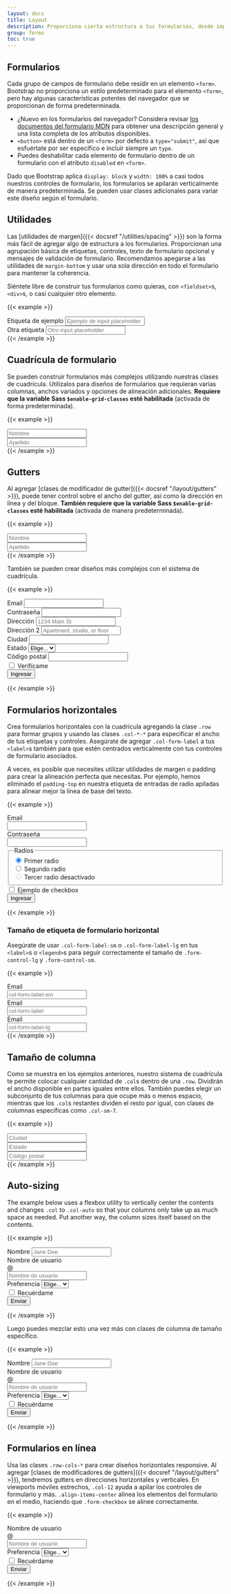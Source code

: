 ```yaml
---
layout: docs
title: Layout
description: Proporciona cierta estructura a tus formularios, desde implementaciones en línea hasta horizontales y cuadrículas personalizadas, con nuestras opciones de diseño de formularios.
group: forms
toc: true
---
```


## Formularios

Cada grupo de campos de formulario debe residir en un elemento `<form>`. Bootstrap no proporciona un estilo predeterminado para el elemento `<form>`, pero hay algunas características potentes del navegador que se proporcionan de forma predeterminada.

- ¿Nuevo en los formularios del navegador? Considera revisar [los documentos del formulario MDN](https://developer.mozilla.org/en-US/docs/Web/HTML/Element/form) para obtener una descripción general y una lista completa de los atributos disponibles.
- `<button>` está dentro de un `<form>` por defecto a `type="submit"`, así que esfuértate por ser específico e incluir siempre un `type`.
- Puedes deshabilitar cada elemento de formulario dentro de un formulario con el atributo `disabled` en `<form>`.

Dado que Bootstrap aplica `display: block` y `width: 100%` a casi todos nuestros controles de formulario, los formularios se apilarán verticalmente de manera predeterminada. Se pueden usar clases adicionales para variar este diseño según el formulario.

## Utilidades

Las [utilidades de margen]({{< docsref "/utilities/spacing" >}}) son la forma más fácil de agregar algo de estructura a los formularios. Proporcionan una agrupación básica de etiquetas, controles, texto de formulario opcional y mensajes de validación de formulario. Recomendamos apegarse a las utilidades de `margin-bottom` y usar una sola dirección en todo el formulario para mantener la coherencia.

Siéntete libre de construir tus formularios como quieras, con `<fieldset>`s, `<div>`s, o casi cualquier otro elemento.

{{< example >}}
<div class="mb-3">
  <label for="formGroupExampleInput" class="form-label">Etiqueta de ejemplo</label>
  <input type="text" class="form-control" id="formGroupExampleInput" placeholder="Ejemplo de input placeholder">
</div>
<div class="mb-3">
  <label for="formGroupExampleInput2" class="form-label">Otra etiqueta</label>
  <input type="text" class="form-control" id="formGroupExampleInput2" placeholder="Otro input placeholder">
</div>
{{< /example >}}

## Cuadrícula de formulario

Se pueden construir formularios más complejos utilizando nuestras clases de cuadrícula. Utilízalos para diseños de formularios que requieran varias columnas, anchos variados y opciones de alineación adicionales. **Requiere que la variable Sass `$enable-grid-classes` esté habilitada** (activada de forma predeterminada).

{{< example >}}
<div class="row">
  <div class="col">
    <input type="text" class="form-control" placeholder="Nombre" aria-label="Nombre">
  </div>
  <div class="col">
    <input type="text" class="form-control" placeholder="Apellido" aria-label="Apellido">
  </div>
</div>
{{< /example >}}

## Gutters

Al agregar [clases de modificador de gutter]({{< docsref "/layout/gutters" >}}), puede tener control sobre el ancho del gutter, así como la dirección en línea y del bloque. **También requiere que la variable Sass `$enable-grid-classes` esté habilitada** (activada de manera predeterminada).

{{< example >}}
<div class="row g-3">
  <div class="col">
    <input type="text" class="form-control" placeholder="Nombre" aria-label="Nombre">
  </div>
  <div class="col">
    <input type="text" class="form-control" placeholder="Apellido" aria-label="Apellido">
  </div>
</div>
{{< /example >}}

También se pueden crear diseños más complejos con el sistema de cuadrícula.

{{< example >}}
<form class="row g-3">
  <div class="col-md-6">
    <label for="inputEmail4" class="form-label">Email</label>
    <input type="email" class="form-control" id="inputEmail4">
  </div>
  <div class="col-md-6">
    <label for="inputPassword4" class="form-label">Contraseña</label>
    <input type="password" class="form-control" id="inputPassword4">
  </div>
  <div class="col-12">
    <label for="inputAddress" class="form-label">Dirección</label>
    <input type="text" class="form-control" id="inputAddress" placeholder="1234 Main St">
  </div>
  <div class="col-12">
    <label for="inputAddress2" class="form-label">Dirección 2</label>
    <input type="text" class="form-control" id="inputAddress2" placeholder="Apartment, studio, or floor">
  </div>
  <div class="col-md-6">
    <label for="inputCity" class="form-label">Ciudad</label>
    <input type="text" class="form-control" id="inputCity">
  </div>
  <div class="col-md-4">
    <label for="inputState" class="form-label">Estado</label>
    <select id="inputState" class="form-select">
      <option selected>Elige...</option>
      <option>...</option>
    </select>
  </div>
  <div class="col-md-2">
    <label for="inputZip" class="form-label">Código postal</label>
    <input type="text" class="form-control" id="inputZip">
  </div>
  <div class="col-12">
    <div class="form-check">
      <input class="form-check-input" type="checkbox" id="gridCheck">
      <label class="form-check-label" for="gridCheck">
        Verifícame
      </label>
    </div>
  </div>
  <div class="col-12">
    <button type="submit" class="btn btn-primary">Ingresar</button>
  </div>
</form>
{{< /example >}}

## Formularios horizontales

Crea formularios horizontales con la cuadrícula agregando la clase `.row` para formar grupos y usando las clases `.col-*-*` para especificar el ancho de tus etiquetas y controles. Asegúrate de agregar `.col-form-label` a tus `<label>`s también para que estén centrados verticalmente con tus controles de formulario asociados.

A veces, es posible que necesites utilizar utilidades de margen o padding para crear la alineación perfecta que necesitas. Por ejemplo, hemos eliminado el `padding-top` en nuestra etiqueta de entradas de radio apiladas para alinear mejor la línea de base del texto.

{{< example >}}
<form>
  <div class="row mb-3">
    <label for="inputEmail3" class="col-sm-2 col-form-label">Email</label>
    <div class="col-sm-10">
      <input type="email" class="form-control" id="inputEmail3">
    </div>
  </div>
  <div class="row mb-3">
    <label for="inputPassword3" class="col-sm-2 col-form-label">Contraseña</label>
    <div class="col-sm-10">
      <input type="password" class="form-control" id="inputPassword3">
    </div>
  </div>
  <fieldset class="row mb-3">
    <legend class="col-form-label col-sm-2 pt-0">Radios</legend>
    <div class="col-sm-10">
      <div class="form-check">
        <input class="form-check-input" type="radio" name="gridRadios" id="gridRadios1" value="option1" checked>
        <label class="form-check-label" for="gridRadios1">
          Primer radio
        </label>
      </div>
      <div class="form-check">
        <input class="form-check-input" type="radio" name="gridRadios" id="gridRadios2" value="option2">
        <label class="form-check-label" for="gridRadios2">
          Segundo radio
        </label>
      </div>
      <div class="form-check disabled">
        <input class="form-check-input" type="radio" name="gridRadios" id="gridRadios3" value="option3" disabled>
        <label class="form-check-label" for="gridRadios3">
          Tercer radio desactivado
        </label>
      </div>
    </div>
  </fieldset>
  <div class="row mb-3">
    <div class="col-sm-10 offset-sm-2">
      <div class="form-check">
        <input class="form-check-input" type="checkbox" id="gridCheck1">
        <label class="form-check-label" for="gridCheck1">
          Ejemplo de checkbox
        </label>
      </div>
    </div>
  </div>
  <button type="submit" class="btn btn-primary">Ingresar</button>
</form>
{{< /example >}}

### Tamaño de etiqueta de formulario horizontal

Asegúrate de usar `.col-form-label-sm` o `.col-form-label-lg` en tus `<label>`s o `<legend>`s para seguir correctamente el tamaño de `.form-control-lg` y `.form-control-sm`.

{{< example >}}
<div class="row mb-3">
  <label for="colFormLabelSm" class="col-sm-2 col-form-label col-form-label-sm">Email</label>
  <div class="col-sm-10">
    <input type="email" class="form-control form-control-sm" id="colFormLabelSm" placeholder="col-form-label-sm">
  </div>
</div>
<div class="row mb-3">
  <label for="colFormLabel" class="col-sm-2 col-form-label">Email</label>
  <div class="col-sm-10">
    <input type="email" class="form-control" id="colFormLabel" placeholder="col-form-label">
  </div>
</div>
<div class="row">
  <label for="colFormLabelLg" class="col-sm-2 col-form-label col-form-label-lg">Email</label>
  <div class="col-sm-10">
    <input type="email" class="form-control form-control-lg" id="colFormLabelLg" placeholder="col-form-label-lg">
  </div>
</div>
{{< /example >}}

## Tamaño de columna

Como se muestra en los ejemplos anteriores, nuestro sistema de cuadrícula te permite colocar cualquier cantidad de `.col`s dentro de una `.row`. Dividirán el ancho disponible en partes iguales entre ellos. También puedes elegir un subconjunto de tus columnas para que ocupe más o menos espacio, mientras que los `.col`s restantes dividen el resto por igual, con clases de columnas específicas como `.col-sm-7`.

{{< example >}}
<div class="row g-3">
  <div class="col-sm-7">
    <input type="text" class="form-control" placeholder="Ciudad" aria-label="Ciudad">
  </div>
  <div class="col-sm">
    <input type="text" class="form-control" placeholder="Estado" aria-label="Estado">
  </div>
  <div class="col-sm">
    <input type="text" class="form-control" placeholder="Código postal" aria-label="Código postal">
  </div>
</div>
{{< /example >}}

## Auto-sizing

The example below uses a flexbox utility to vertically center the contents and changes `.col` to `.col-auto` so that your columns only take up as much space as needed. Put another way, the column sizes itself based on the contents.

{{< example >}}
<form class="row gy-2 gx-3 align-items-center">
  <div class="col-auto">
    <label class="visually-hidden" for="autoSizingInput">Nombre</label>
    <input type="text" class="form-control" id="autoSizingInput" placeholder="Jane Doe">
  </div>
  <div class="col-auto">
    <label class="visually-hidden" for="autoSizingInputGroup">Nombre de usuario</label>
    <div class="input-group">
      <div class="input-group-text">@</div>
      <input type="text" class="form-control" id="autoSizingInputGroup" placeholder="Nombre de usuario">
    </div>
  </div>
  <div class="col-auto">
    <label class="visually-hidden" for="autoSizingSelect">Preferencia</label>
    <select class="form-select" id="autoSizingSelect">
      <option selected>Elige...</option>
      <option value="1">Uno</option>
      <option value="2">Dos</option>
      <option value="3">Tres</option>
    </select>
  </div>
  <div class="col-auto">
    <div class="form-check">
      <input class="form-check-input" type="checkbox" id="autoSizingCheck">
      <label class="form-check-label" for="autoSizingCheck">
        Recuérdame
      </label>
    </div>
  </div>
  <div class="col-auto">
    <button type="submit" class="btn btn-primary">Enviar</button>
  </div>
</form>
{{< /example >}}

Luego puedes mezclar esto una vez más con clases de columna de tamaño específico.

{{< example >}}
<form class="row gx-3 gy-2 align-items-center">
  <div class="col-sm-3">
    <label class="visually-hidden" for="specificSizeInputName">Nombre</label>
    <input type="text" class="form-control" id="specificSizeInputName" placeholder="Jane Doe">
  </div>
  <div class="col-sm-3">
    <label class="visually-hidden" for="specificSizeInputGroupUsername">Nombre de usuario</label>
    <div class="input-group">
      <div class="input-group-text">@</div>
      <input type="text" class="form-control" id="specificSizeInputGroupUsername" placeholder="Nombre de usuario">
    </div>
  </div>
  <div class="col-sm-3">
    <label class="visually-hidden" for="specificSizeSelect">Preferencia</label>
    <select class="form-select" id="specificSizeSelect">
      <option selected>Elige...</option>
      <option value="1">Uno</option>
      <option value="2">Dos</option>
      <option value="3">Tres</option>
    </select>
  </div>
  <div class="col-auto">
    <div class="form-check">
      <input class="form-check-input" type="checkbox" id="autoSizingCheck2">
      <label class="form-check-label" for="autoSizingCheck2">
        Recuérdame
      </label>
    </div>
  </div>
  <div class="col-auto">
    <button type="submit" class="btn btn-primary">Enviar</button>
  </div>
</form>
{{< /example >}}

## Formularios en línea

Usa las clases `.row-cols-*` para crear diseños horizontales responsive. Al agregar [clases de modificadores de gutters]({{< docsref "/layout/gutters" >}}), tendremos gutters en direcciones horizontales y verticales. En viewports móviles estrechos, `.col-12` ayuda a apilar los controles de formulario y más. `.align-items-center` alinea los elementos del formulario en el medio, haciendo que `.form-checkbox` se alinee correctamente.

{{< example >}}
<form class="row row-cols-lg-auto g-3 align-items-center">
  <div class="col-12">
    <label class="visually-hidden" for="inlineFormInputGroupUsername">Nombre de usuario</label>
    <div class="input-group">
      <div class="input-group-text">@</div>
      <input type="text" class="form-control" id="inlineFormInputGroupUsername" placeholder="Nombre de usuario">
    </div>
  </div>

  <div class="col-12">
    <label class="visually-hidden" for="inlineFormSelectPref">Preferencia</label>
    <select class="form-select" id="inlineFormSelectPref">
      <option selected>Elige...</option>
      <option value="1">Uno</option>
      <option value="2">Dos</option>
      <option value="3">Tres</option>
    </select>
  </div>

  <div class="col-12">
    <div class="form-check">
      <input class="form-check-input" type="checkbox" id="inlineFormCheck">
      <label class="form-check-label" for="inlineFormCheck">
        Recuérdame
      </label>
    </div>
  </div>

  <div class="col-12">
    <button type="submit" class="btn btn-primary">Enviar</button>
  </div>
</form>
{{< /example >}}
